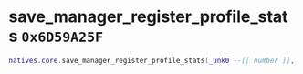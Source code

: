 # save_manager_register_profile_stats `0x6D59A25F`

```lua
natives.core.save_manager_register_profile_stats(_unk0 --[[ number ]], _unk1 --[[ number ]])
```